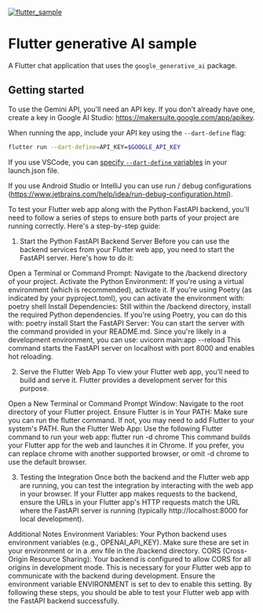 [![flutter_sample](https://github.com/google/generative-ai-dart/actions/workflows/flutter_sample.yml/badge.svg)](https://github.com/google/generative-ai-dart/actions/workflows/flutter_sample.yml)

# Flutter generative AI sample

A Flutter chat application that uses the `google_generative_ai` package.

## Getting started

To use the Gemini API, you'll need an API key. If you don't already have one, 
create a key in Google AI Studio: https://makersuite.google.com/app/apikey.

When running the app, include your API key using the `--dart-define` flag:

```bash
flutter run --dart-define=API_KEY=$GOOGLE_API_KEY
```

If you use VSCode, you can [specify `--dart-define`
variables](https://dartcode.org/docs/using-dart-define-in-flutter/) in your
launch.json file.

If you use Android Studio or IntelliJ you can use run / debug configurations
(https://www.jetbrains.com/help/idea/run-debug-configuration.html).



To test your Flutter web app along with the Python FastAPI backend, you'll need to follow a series of steps to ensure both parts of your project are running correctly. Here's a step-by-step guide:

1. Start the Python FastAPI Backend Server
Before you can use the backend services from your Flutter web app, you need to start the FastAPI server. Here's how to do it:

Open a Terminal or Command Prompt: Navigate to the /backend directory of your project.
Activate the Python Environment: If you're using a virtual environment (which is recommended), activate it. If you're using Poetry (as indicated by your pyproject.toml), you can activate the environment with:
  poetry shell
Install Dependencies: Still within the /backend directory, install the required Python dependencies. If you're using Poetry, you can do this with:
  poetry install
Start the FastAPI Server: You can start the server with the command provided in your README.md. Since you're likely in a development environment, you can use:
  uvicorn main:app --reload
This command starts the FastAPI server on localhost with port 8000 and enables hot reloading.

2. Serve the Flutter Web App
To view your Flutter web app, you'll need to build and serve it. Flutter provides a development server for this purpose.

Open a New Terminal or Command Prompt Window: Navigate to the root directory of your Flutter project.
Ensure Flutter is in Your PATH: Make sure you can run the flutter command. If not, you may need to add Flutter to your system's PATH.
Run the Flutter Web App: Use the following Flutter command to run your web app:
  flutter run -d chrome
This command builds your Flutter app for the web and launches it in Chrome. If you prefer, you can replace chrome with another supported browser, or omit -d chrome to use the default browser.

3. Testing the Integration
Once both the backend and the Flutter web app are running, you can test the integration by interacting with the web app in your browser. If your Flutter app makes requests to the backend, ensure the URLs in your Flutter app's HTTP requests match the URL where the FastAPI server is running (typically http://localhost:8000 for local development).

Additional Notes
Environment Variables: Your Python backend uses environment variables (e.g., OPENAI_API_KEY). Make sure these are set in your environment or in a .env file in the /backend directory.
CORS (Cross-Origin Resource Sharing): Your backend is configured to allow CORS for all origins in development mode. This is necessary for your Flutter web app to communicate with the backend during development. Ensure the environment variable ENVIRONMENT is set to dev to enable this setting.
By following these steps, you should be able to test your Flutter web app with the FastAPI backend successfully.
